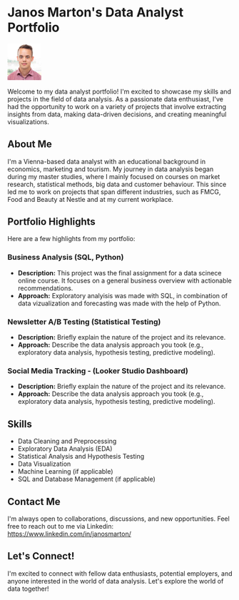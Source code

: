# Janos Marton's Data Analyst Portfolio

<img src="Profil.PNG" width=15% height=15%>

Welcome to my data analyst portfolio! I'm excited to showcase my skills and projects in the field of data analysis. As a passionate data enthusiast, I've had the opportunity to work on a variety of projects that involve extracting insights from data, making data-driven decisions, and creating meaningful visualizations.

## About Me

I'm a Vienna-based data analyst with an educational background in economics, marketing and tourism. My journey in data analysis began during my master studies, where I mainly focused on courses on market research, statistical methods, big data and customer behaviour. This since led me to work on projects that span different industries, such as FMCG, Food and Beauty at Nestle and at my current workplace.

## Portfolio Highlights

Here are a few highlights from my portfolio:

### Business Analysis (SQL, Python)

- **Description:** This project was the final assignment for a data scinece online course. It focuses on a general business overview with actionable recommendations.
- **Approach:** Exploratory analyisis was made with SQL, in combination of data vizualization and forecasting was made with the help of Python.

### Newsletter A/B Testing (Statistical Testing)

- **Description:** Briefly explain the nature of the project and its relevance.
- **Approach:** Describe the data analysis approach you took (e.g., exploratory data analysis, hypothesis testing, predictive modeling).

### Social Media Tracking - (Looker Studio Dashboard)

- **Description:** Briefly explain the nature of the project and its relevance.
- **Approach:** Describe the data analysis approach you took (e.g., exploratory data analysis, hypothesis testing, predictive modeling).

## Skills

- Data Cleaning and Preprocessing
- Exploratory Data Analysis (EDA)
- Statistical Analysis and Hypothesis Testing
- Data Visualization
- Machine Learning (if applicable)
- SQL and Database Management (if applicable)

## Contact Me

I'm always open to collaborations, discussions, and new opportunities. Feel free to reach out to me via Linkedin: https://www.linkedin.com/in/janosmarton/

## Let's Connect!

I'm excited to connect with fellow data enthusiasts, potential employers, and anyone interested in the world of data analysis. Let's explore the world of data together!

